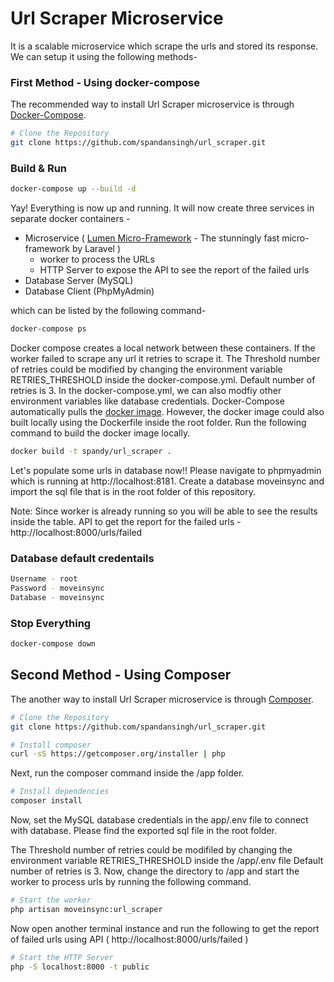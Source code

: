 Url Scraper Microservice
===============

It is a scalable microservice which scrape the urls and stored its response. We can setup it using the following methods-

### First Method - Using docker-compose

The recommended way to install Url Scraper microservice is through
[Docker-Compose](https://docs.docker.com/compose/).

```bash
# Clone the Repository
git clone https://github.com/spandansingh/url_scraper.git
```
### Build & Run

```bash
docker-compose up --build -d
```
Yay! Everything is now up and running. It will now create three services in separate docker containers - 

* Microservice ( [Lumen Micro-Framework](https://lumen.laravel.com) - The stunningly fast micro-framework by Laravel )
    * worker to process the URLs 
    * HTTP Server to expose the API to see the report of the failed urls
* Database Server (MySQL)
* Database Client (PhpMyAdmin)

which can be listed by the following command-

```bash
docker-compose ps
```

Docker compose creates a local network between these containers. If the worker failed to scrape any url it retries to scrape it. 
The Threshold number of retries could be modified by changing the environment variable RETRIES_THRESHOLD inside the docker-compose.yml.
Default number of retries is 3. In the docker-compose.yml, we can also modfiy other environment variables like database credentials.
Docker-Compose automatically pulls the [docker image](https://hub.docker.com/r/spandy/url_scraper). However, the docker image could also built locally using the Dockerfile inside the root folder. 
Run the following command to build the docker image locally.

```bash
docker build -t spandy/url_scraper .
```

Let's populate some urls in database now!! Please navigate to phpmyadmin which is running at http://localhost:8181. Create a database moveinsync and import the sql file that is in the root folder of this repository.
 
Note: Since worker is already running so you will be able to see the results inside the table.
API to get the report for the failed urls - http://localhost:8000/urls/failed


### Database default credentails

```bash
Username - root
Password - moveinsync
Database - moveinsync
```

### Stop Everything

```bash
docker-compose down
```


## Second Method - Using Composer

The another way to install Url Scraper microservice is through
[Composer](http://getcomposer.org).

```bash
# Clone the Repository
git clone https://github.com/spandansingh/url_scraper.git
```

```bash
# Install composer
curl -sS https://getcomposer.org/installer | php
```

Next, run the composer command inside the /app folder. 

```bash
# Install dependencies
composer install
```

Now, set the MySQL database credentials in the app/.env file to connect with database.
Please find the exported sql file in the root folder.

The Threshold number of retries could be modifiled by changing the environment variable RETRIES_THRESHOLD inside the /app/.env file
Default number of retries is 3. 
Now, change the directory to /app and start the worker to process urls by running the following command. 

```bash
# Start the worker
php artisan moveinsync:url_scraper
```

Now open another terminal instance and run the following to get the report of failed urls using API ( http://localhost:8000/urls/failed )

```bash
# Start the HTTP Server
php -S localhost:8000 -t public
```
